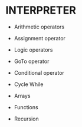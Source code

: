 # INTERPRETER

- Arithmetic operators

- Assignment operator

- Logic operators

- GoTo operator

- Conditional operator

- Cycle While

- Arrays

- Functions

- Recursion
